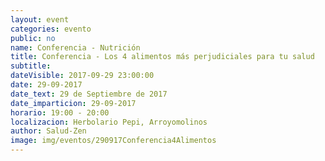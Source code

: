 ```yaml
---
layout: event
categories: evento
public: no
name: Conferencia - Nutrición
title: Conferencia - Los 4 alimentos más perjudiciales para tu salud
subtitle:
dateVisible: 2017-09-29 23:00:00
date: 29-09-2017
date_text: 29 de Septiembre de 2017
date_imparticion: 29-09-2017
horario: 19:00 - 20:00
localizacion: Herbolario Pepi, Arroyomolinos
author: Salud-Zen
image: img/eventos/290917Conferencia4Alimentos
---
```

